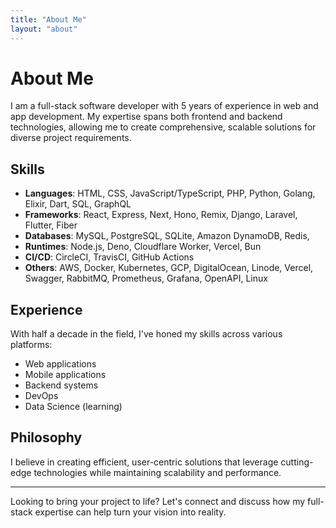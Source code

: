 ```yaml
---
title: "About Me"
layout: "about"
---
```


# About Me

I am a full-stack software developer with 5 years of experience in web and app development. My expertise spans both frontend and backend technologies, allowing me to create comprehensive, scalable solutions for diverse project requirements.

## Skills

- **Languages**: HTML, CSS, JavaScript/TypeScript, PHP, Python, Golang, Elixir, Dart, SQL, GraphQL
- **Frameworks**: React, Express, Next, Hono, Remix, Django, Laravel, Flutter, Fiber
- **Databases**: MySQL, PostgreSQL, SQLite, Amazon DynamoDB, Redis,
- **Runtimes**: Node.js, Deno, Cloudflare Worker, Vercel, Bun
- **CI/CD**: CircleCI, TravisCI, GitHub Actions
- **Others**: AWS, Docker, Kubernetes, GCP, DigitalOcean, Linode, Vercel, Swagger, RabbitMQ, Prometheus, Grafana, OpenAPI, Linux

## Experience

With half a decade in the field, I've honed my skills across various platforms:

- Web applications
- Mobile applications
- Backend systems
- DevOps
- Data Science (learning)

## Philosophy

I believe in creating efficient, user-centric solutions that leverage cutting-edge technologies while maintaining scalability and performance.

---

Looking to bring your project to life? Let's connect and discuss how my full-stack expertise can help turn your vision into reality.